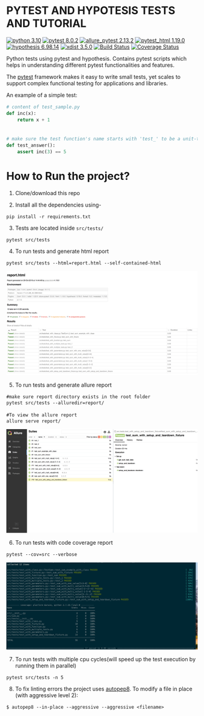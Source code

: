 PYTEST AND HYPOTESIS TESTS AND TUTORIAL
=============
[![python 3.10](https://img.shields.io/badge/python-3.10-brightgreen.svg)](https://www.python.org/)
[![pytest 8.0.2](https://img.shields.io/badge/pytest-8.0.2-green.svg)](https://docs.pytest.org/en/latest/)
[![allure_pytest 2.13.2](https://img.shields.io/badge/allure_pytest-2.13.2-yellow.svg)](https://github.com/allure-framework/allure-python)
[![pytest_html 1.19.0](https://img.shields.io/badge/pytest_html-1.19.0-yellowgreen.svg)](https://github.com/pytest-dev/pytest-html)
[![hypothesis 6.98.14](https://img.shields.io/badge/hypothesis-6.98.14-blue.svg)](https://hypothesis.readthedocs.io/en/latest/)
[![xdist 3.5.0](https://img.shields.io/badge/xdist-3.5.0-orange.svg)](https://pypi.org/project/pytest-xdist/)
[![Build Status](https://travis-ci.org/wallaceespindola/python-pytest-hypothesis-tests.svg?branch=master)](https://travis-ci.org/wallaceespindola/python-pytest-hypothesis-tests)
[![Coverage Status](https://coveralls.io/repos/github/wallaceespindola/python-pytest-hypothesis-tests/badge.svg?branch=master)](https://coveralls.io/github/wallaceespindola/python-pytest-hypothesis-tests?branch=main)

[//]: # ([![Updates]&#40;https://pyup.io/repos/github/wallaceespindola/python-pytest-hypothesis-tests/shield.svg&#41;]&#40;https://pyup.io/repos/github/wallaceespindola/python-pytest-hypothesis-tests/&#41;)

[//]: # ([![Python 3]&#40;https://pyup.io/repos/github/wallaceespindola/python-pytest-hypothesis-tests/python-3-shield.svg&#41;]&#40;https://pyup.io/repos/github/wallaceespindola/python-pytest-hypothesis-tests/&#41;)

Python tests using pytest and hypothesis.
Contains pytest scripts which helps in understanding different pytest functionalities and features.

The [pytest](https://docs.pytest.org/en/latest/) framework makes it easy to write small tests, yet
scales to support complex functional testing for applications and libraries.

An example of a simple test:

```python
# content of test_sample.py
def inc(x):
    return x + 1


# make sure the test function's name starts with 'test_' to be a unit-test
def test_answer():
    assert inc(3) == 5
```

How to Run the project?
=====

1. Clone/download this repo

2. Install all the dependencies using-

```shell
pip install -r requirements.txt
```

3. Tests are located inside `src/tests/`

```shell
pytest src/tests
```

4. To run tests and generate html report

```shell
pytest src/tests --html=report.html --self-contained-html
```

![alt text](img/report_html.png)

5. To run tests and generate allure report

```shell
#make sure report directory exists in the root folder
pytest src/tests --alluredir=report/

#To view the allure report
allure serve report/
```

![alt text](img/report_allure.png)

6. To run tests with code coverage report

```shell
pytest --cov=src --verbose
```

![alt text](img/cov_report.png)

7. To run tests with multiple cpu cycles(will speed up the test execution by running them in parallel)

```shell
pytest src/tests -n 5
```

8. To fix linting errors the project uses [autopep8](https://github.com/hhatto/autopep8).
   To modify a file in place (with aggressive level 2):

```shell
$ autopep8 --in-place --aggressive --aggressive <filename>
```